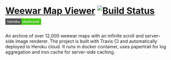 # [Weewar Map Viewer](https://weemaps.herokuapp.com)  [![Build Status](https://travis-ci.org/JafarSadik/weewar-map-viewer.svg?branch=master)](https://travis-ci.org/JafarSadik/weewar-map-viewer) [![Heroku](readme/heroku-badge.herokuapp.png)](https://weemaps.herokuapp.com)

An archive of over 12,000 weewar maps with an infinite scroll and server-side image renderer. The project is built with Travis CI and automatically deployed to Heroku cloud. It runs in docker container, uses papertrail for log aggregation and iron cache for server-side caching.
